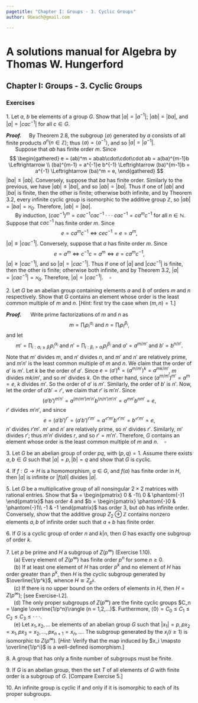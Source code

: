 ```yaml
---
pagetitle: "Chapter I: Groups - 3. Cyclic Groups"
author: 9beach@gmail.com

---
```


# A solutions manual for Algebra by Thomas W. Hungerford
## Chapter I: Groups - 3. Cyclic Groups
### Exercises

1\. Let $a$, $b$ be elements of a group $G$. Show that $|a| = |a^{-1}|$;
$|ab| = |ba|$, and $|a| = |cac^{-1}|$ for all $c\in G$.

**_Proof._**&nbsp;$\quad$By Theorem 2.8, the subgroup $\langle a \rangle$
generated by $a$ consists of all finite products $a^n(n \in \mathbb{Z})$;
thus $\langle a \rangle = \langle a^{-1} \rangle$, and so $|a| = |a^{-1}|$.
\
&nbsp;$\quad$
Suppose that $ab$ has finite order $m$. Since
$$
\begin{gathered}
e = (ab)^m = abab\cdot\cdot\cdot ab = a(ba)^{m-1}b \Leftrightarrow \\
(ba)^{m-1} = a^{-1}e b^{-1} \Leftrightarrow (ba)^{m-1}b = a^{-1}
\Leftrightarrow (ba)^m = e,
\end{gathered}
$$
$|ba| \le |ab|$. Conversely, suppose that $ba$ has finite order. Similarly
to the previous, we have $|ab| \le |ba|$, and so $|ab| = |ba|$. Thus if one
of $|ab|$ and $|ba|$ is finite, then the other is finite; otherwise both
infinite, and by Theorem 3.2, every infinite cyclic group is isomorphic to
the additive group $\mathbb{Z}$, so $|ab| = |ba| = \aleph_0$. Therefore,
$|ab| = |ba|$.
\
&nbsp;$\quad$
By induction, $(cac^{-1})^m = cac^{-1}cac^{-1}\cdot\cdot\cdot cac^{-1} = ca^mc^{-1}$
for all $n \in \mathbb{N}$. Suppose that $cac^{-1}$ has finite order $m$.
Since
$$
e = ca^mc^{-1} \Leftrightarrow c e c^{-1} = e = a^m,
$$
$|a| \le |cac^{-1}|$. Conversely, suppose that $a$ has finite order $m$.
Since
$$
e = a^m \Leftrightarrow c^{-1}c = a^m \Leftrightarrow e = ca^mc^{-1},
$$
$|a| \ge |cac^{-1}|$, and so $|a| = |cac^{-1}|$. Thus if one of $|a|$ and
$|cac^{-1}|$ is finite, then the other is finite; otherwise both infinite,
and by Theorem 3.2, $|a| = |cac^{-1}| = \aleph_0$. Therefore, $|a| =
|cac^{-1}|.\quad\square$


2\. Let $G$ be an abelian group containing elements $a$ and $b$ of orders
$m$ and $n$ respectively. Show that $G$ contains an element whose order is
the least common multiple of $m$ and $n$. [_Hint:_ first try the case when
$(m, n) = 1$.]

**_Proof._**&nbsp;$\quad$
Write prime factorizations of $m$ and $n$ as
$$
m=\prod_{i}p_i^{\alpha_i} \text{ and } n=\prod_{i} p_i^{\beta_i},
$$
and let
$$
m'=\prod_{i: \alpha_i \geq \beta_i}p_i^{\alpha_i} \text{ and }
n'=\prod_{i: \beta_i> \alpha_i} p_i^{\beta_i} \text{ and } a'=a^{m/m'}
\text{ and } b'=b^{n/n'}.
$$
Note that $m'$ divides $m$, and $n'$ divides $n$, and $m'$ and $n'$ are
relatively prime, and $m'n'$ is the least common multiple of $m$ and $n$.
We claim that the order of $a'$ is $m'$. Let $k$ be the order of $a'$.
Since $e=(a')^k=(a^{m/m'})^k=a^{mk/m'}$, $m$ divides $mk/m'$, and so $m'$
divides $k$. On the other hand, since $(a^{m/m'})^{m'}=a^m=e$, $k$ divides
$m'$. So the order of $a'$ is $m'$. Similarly, the order of $b'$ is $n'$.
Now, let the order of $a'b' = r'$, we claim that $r'$ is $m'n'$. Since
$$
(a'b')^{m'n'} = a^{(m/m')m'n'}b^{(n/n')m'n'} = a^{mn'}b^{nm'} = e,
$$
$r'$ divides $m'n'$, and since
$$
e = (a'b')^{r'} = (a'b')^{r'm'} = a'^{r'm'}b'^{r'm'} = b'^{r'm'} = e,
$$
$n'$ divides $r'm'$. $m'$ and $n'$ are relatively prime, so $n'$
divides $r'$. Similarly, $m'$ divides $r'$; thus $m'n'$ divides $r$, and
so $r' = m'n'$. Therefore, $G$ contains an element whose order is the
least common multiple of $m$ and $n$.$\quad\square$

3\. Let $G$ be an abelian group of order $pq$, with $(p,q) = 1$. Assume there
exists $a, b \in G$ such that $|a| = p, |b| = q$ and show that $G$ is cyclic.

4\. If $f : G \to H$ is a homomorphism, $a \in G$, and $f(a)$ has finite order in
$H$, then $|a|$ is infinite or $|f(a)|$ divides $|a|$.

5\. Let $G$ be a multiplicative group of all nonsingular $2\times 2$ matrices with rational entries. Show that $a =
\begin{pmatrix}
 0 & -1\\
 0 & \phantom{-}1
\end{pmatrix}$
has order $4$ and $b =
\begin{pmatrix}
 \phantom{-}0 & \phantom{-}1\\
 -1 & -1
\end{pmatrix}$
has order $3$, but $ab$ has infinite order. Conversely, show that the
additive group $Z_2 \oplus \mathbb{Z}$ contains nonzero elements $a, b$ of
infinite order such that $a + b$ has finite order.

6\. If $G$ is a cyclic group of order $n$ and $k|n$, then $G$ has exactly
one subgroup of order $k$.

7\. Let $p$ be prime and $H$ a subgroup of $Z(p^\infty )$ (Exercise 1.10).
\
&nbsp;$\quad$(a) Every element of $Z(p^\infty )$ has finite order $p^n$ for some $n \ge
0$.
\
&nbsp;$\quad$(b) If at least one element of $H$ has order $p^k$ and no
element of $H$ has order greater than $p^k$, then $H$ is the cyclic
subgroup generated by $\overline{1/p^k}$, whence $H \cong Z_{p^k}$.
\
&nbsp;$\quad$(c\) If there is no upper bound on the orders of elements in
$H$, then $H = Z(p^\infty )$; [see Exercise-I.2].
\
&nbsp;$\quad$(d) The only proper subgroups of $Z(p^\infty )$ are the finite
cyclic groups $C_n = \langle \overline{1/p^n}\rangle (n = 1,2,...)$. Furthermore, $\langle 0\rangle
= C_0 \le C_1 \le C_2 \le C_3 \le \cdot\cdot\cdot$.
\
&nbsp;$\quad$(e) Let $x_1,x_2,...$ be elements of an abelian group $G$
such that $|x_1| = p, px_2 = x_1, px_3 = x_2,...,px_{n+1} = x_n,....$ The
subgroup generated by the $x_i(i \ge 1)$ is isomorphic to $Z(p^\infty )$. [_Hint:_
Verify that the map induced by $x_i \mapsto \overline{1/p^i}$ is a
well-defined isomorphism.]

8\. A group that has only a finite number of subgroups must be finite.

9\. If $G$ is an abelian group, then the set $T$ of all elements of $G$ with
finite order is a subgroup of $G$. [Compare Exercise 5.]

10\. An infinite group is cyclic if and only if it is isomorphic to each of
its proper subgroups.
